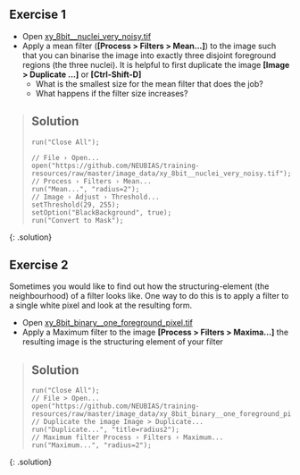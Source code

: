 ## Exercise 1
- Open [xy_8bit__nuclei_very_noisy.tif](https://github.com/NEUBIAS/training-resources/raw/master/image_data/xy_8bit__nuclei_very_noisy.tif)
- Apply a mean filter (**[Process > Filters > Mean...]**) to the image such that you can binarise 
the image into exactly three disjoint foreground regions (the three nuclei). It is helpful to first duplicate the image 
**[Image > Duplicate ...]** or **[Ctrl-Shift-D]**
  - What is the smallest size for the mean filter that does the job?
  - What happens if the filter size increases?


> ## Solution
> ```
> run("Close All");
> 
> // File › Open...
> open("https://github.com/NEUBIAS/training-resources/raw/master/image_data/xy_8bit__nuclei_very_noisy.tif");
> // Process › Filters › Mean...
> run("Mean...", "radius=2");
> // Image › Adjust › Threshold...
> setThreshold(29, 255);
> setOption("BlackBackground", true);
> run("Convert to Mask");
> ```
{: .solution}

## Exercise 2
Sometimes you would like to find out how the structuring-element (the neighbourhood) of a filter looks like. One way to do this is to apply a filter to a single white pixel and look at the resulting form.

- Open [xy_8bit_binary__one_foreground_pixel.tif](https://github.com/NEUBIAS/training-resources/raw/master/image_data/xy_8bit_binary__one_foreground_pixel.tif)
- Apply a Maximum filter to the image **[Process > Filters > Maxima...]** the resulting image is the structuring element of your filter

> ## Solution
> ```
> run("Close All");
> // File > Open...
> open("https://github.com/NEUBIAS/training-resources/raw/master/image_data/xy_8bit_binary__one_foreground_pixel.tif")
> // Duplicate the image Image > Duplicate...
> run("Duplicate...", "title=radius2");
> // Maximum filter Process › Filters › Maximum...
> run("Maximum...", "radius=2");
> ```
{: .solution}

